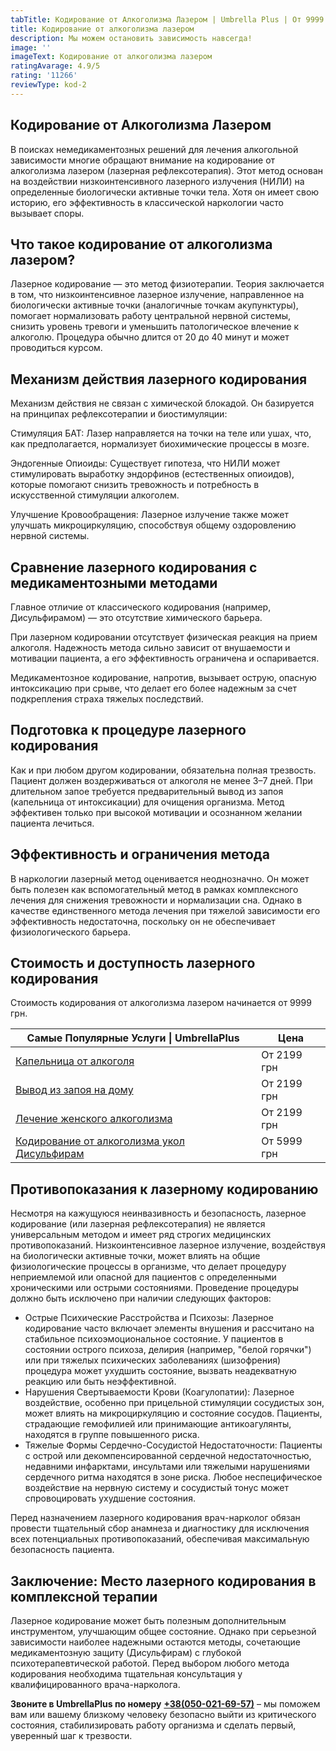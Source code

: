 ```yaml
---
tabTitle: Кодирование от Алкоголизма Лазером | Umbrella Plus | От 9999 грн
title: Кодирование от алкоголизма лазером
description: Мы можем остановить зависимость навсегда!
image: ''
imageText: Кодирование от алкоголизма лазером
ratingAvarage: 4.9/5
rating: '11266'
reviewType: kod-2
---
```


## Кодирование от Алкоголизма Лазером

В поисках немедикаментозных решений для лечения алкогольной зависимости многие обращают внимание на кодирование от алкоголизма лазером (лазерная рефлексотерапия). Этот метод основан на воздействии низкоинтенсивного лазерного излучения (НИЛИ) на определенные биологически активные точки тела. Хотя он имеет свою историю, его эффективность в классической наркологии часто вызывает споры.

## Что такое кодирование от алкоголизма лазером?

Лазерное кодирование — это метод физиотерапии. Теория заключается в том, что низкоинтенсивное лазерное излучение, направленное на биологически активные точки (аналогичные точкам акупунктуры), помогает нормализовать работу центральной нервной системы, снизить уровень тревоги и уменьшить патологическое влечение к алкоголю. Процедура обычно длится от 20 до 40 минут и может проводиться курсом.

## Механизм действия лазерного кодирования

Механизм действия не связан с химической блокадой. Он базируется на принципах рефлексотерапии и биостимуляции:

Стимуляция БАТ: Лазер направляется на точки на теле или ушах, что, как предполагается, нормализует биохимические процессы в мозге.

Эндогенные Опиоиды: Существует гипотеза, что НИЛИ может стимулировать выработку эндорфинов (естественных опиоидов), которые помогают снизить тревожность и потребность в искусственной стимуляции алкоголем.

Улучшение Кровообращения: Лазерное излучение также может улучшать микроциркуляцию, способствуя общему оздоровлению нервной системы.

## Сравнение лазерного кодирования с медикаментозными методами

Главное отличие от классического кодирования (например, Дисульфирамом) — это отсутствие химического барьера.

При лазерном кодировании отсутствует физическая реакция на прием алкоголя. Надежность метода сильно зависит от внушаемости и мотивации пациента, а его эффективность ограничена и оспаривается.

Медикаментозное кодирование, напротив, вызывает острую, опасную интоксикацию при срыве, что делает его более надежным за счет подкрепления страха тяжелых последствий.

## Подготовка к процедуре лазерного кодирования

Как и при любом другом кодировании, обязательна полная трезвость. Пациент должен воздерживаться от алкоголя не менее 3–7 дней. При длительном запое требуется предварительный вывод из запоя (капельница от интоксикации) для очищения организма. Метод эффективен только при высокой мотивации и осознанном желании пациента лечиться.

## Эффективность и ограничения метода

В наркологии лазерный метод оценивается неоднозначно. Он может быть полезен как вспомогательный метод в рамках комплексного лечения для снижения тревожности и нормализации сна. Однако в качестве единственного метода лечения при тяжелой зависимости его эффективность недостаточна, поскольку он не обеспечивает физиологического барьера.

## Стоимость и доступность лазерного кодирования

Стоимость кодирования от алкоголизма лазером начинается от 9999 грн.

| Самые Популярные Услуги \| UmbrellaPlus                                                       | Цена        |
| --------------------------------------------------------------------------------------------- | ----------- |
| [Капельница от алкоголя](kapelnica-ot-alkogolia-UmbrellaPlus)                                 | От 2199 грн |
| [Вывод из запоя на дому](Vivod-iz-zapoia-na-domy-UmbrellaPlus)                                | От 2199 грн |
| [Лечение женского алкоголизма](lechenie-jenskogo-alkogolizma-umbrellaplus)                    | От 2199 грн |
| [Кодирование от алкоголизма укол Дисульфирам](kodirovka-ot-alkogolia-disulfiram-umbrellaplus) | От 5999 грн |

## Противопоказания к лазерному кодированию

Несмотря на кажущуюся неинвазивность и безопасность, лазерное кодирование (или лазерная рефлексотерапия) не является универсальным методом и имеет ряд строгих медицинских противопоказаний. Низкоинтенсивное лазерное излучение, воздействуя на биологически активные точки, может влиять на общие физиологические процессы в организме, что делает процедуру неприемлемой или опасной для пациентов с определенными хроническими или острыми состояниями. Проведение процедуры должно быть исключено при наличии следующих факторов:

* Острые Психические Расстройства и Психозы: Лазерное кодирование часто включает элементы внушения и рассчитано на стабильное психоэмоциональное состояние. У пациентов в состоянии острого психоза, делирия (например, "белой горячки") или при тяжелых психических заболеваниях (шизофрения) процедура может ухудшить состояние, вызвать неадекватную реакцию или быть неэффективной.
* Нарушения Свертываемости Крови (Коагулопатии): Лазерное воздействие, особенно при прицельной стимуляции сосудистых зон, может влиять на микроциркуляцию и состояние сосудов. Пациенты, страдающие гемофилией или принимающие антикоагулянты, находятся в группе повышенного риска.
* Тяжелые Формы Сердечно-Сосудистой Недостаточности: Пациенты с острой или декомпенсированной сердечной недостаточностью, недавними инфарктами, инсультами или тяжелыми нарушениями сердечного ритма находятся в зоне риска. Любое неспецифическое воздействие на нервную систему и сосудистый тонус может спровоцировать ухудшение состояния.

Перед назначением лазерного кодирования врач-нарколог обязан провести тщательный сбор анамнеза и диагностику для исключения всех потенциальных противопоказаний, обеспечивая максимальную безопасность пациента.

## Заключение: Место лазерного кодирования в комплексной терапии

Лазерное кодирование может быть полезным дополнительным инструментом, улучшающим общее состояние. Однако при серьезной зависимости наиболее надежными остаются методы, сочетающие медикаментозную защиту (Дисульфирам) с глубокой психотерапевтической работой. Перед выбором любого метода кодирования необходима тщательная консультация у квалифицированного врача-нарколога.

**Звоните в UmbrellaPlus по номеру** **[+38(050-021-69-57)](tel:0500216957)** – мы поможем вам или вашему близкому человеку безопасно выйти из критического состояния, стабилизировать работу организма и сделать первый, уверенный шаг к трезвости.
